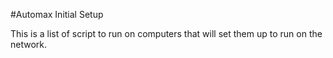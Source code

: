 #Automax Initial Setup

This is a list of script to run on computers that will set them up to run on the network. 